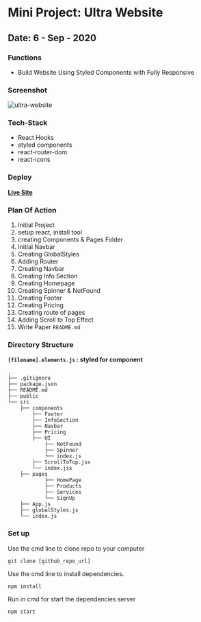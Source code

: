 # Mini Project: Ultra Website

## Date: 6 - Sep - 2020

### Functions

- Build Website Using Styled Components with Fully Responsive

### Screenshot

<img src="https://i.imgur.com/Pgd6iHX.png" alt="ultra-website"/>

### Tech-Stack

- React Hooks
- styled components
- react-router-dom
- react-icons

### Deploy

**[Live Site](http://ultra-products.surge.sh/)**

### Plan Of Action

1. Initial Project
2. setup react, install tool
3. creating Components & Pages Folder
4. Initial Navbar
5. Creating GlobalStyles
6. Adding Router
7. Creating Navbar
8. Creating Info Section
9. Creating Homepage
10. Creating Spinner & NotFound
11. Creating Footer
12. Creating Pricing
13. Creating route of pages
14. Adding Scroll to Top Effect
15. Write Paper `README.md`

### Directory Structure

**`[filename].elements.js` : styled for component**

```
.
├── .gitignore
├── package.json
├── README.md
├── public
└── src
    ├── components
        ├── Footer
        ├── InfoSection
        ├── Navbar
        ├── Pricing
        ├── UI
            ├── NotFound
            ├── Spinner
            └── index.js
        ├── ScrollToTop.jsx
        └── index.jsx
    ├── pages
            ├── HomePage
            ├── Products
            ├── Services
            └── SignUp
    ├── App.js
    ├── globalStyles.js
    └── index.js
```

### Set up

Use the cmd line to clone repo to your computer

```
git clone [github_repo_url]
```

Use the cmd line to install dependencies.

```
npm install
```

Run in cmd for start the dependencies server

```
npm start
```

